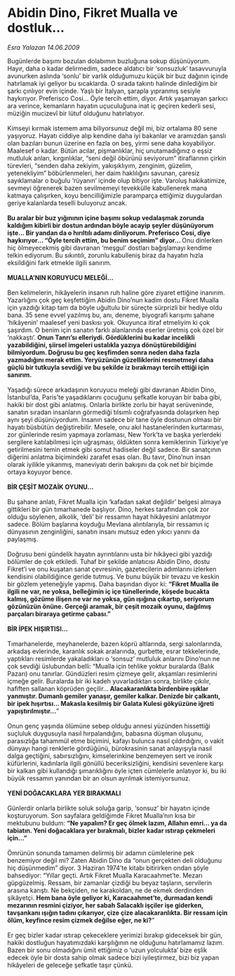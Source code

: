 # Abidin Dino, Fikret Mualla ve dostluk...

*Esra Yalazan 14.06.2009*

<div class="taraf_structure_2col_1zq">
<div class="margen_n">



 <p>Bugünlerde başımı bozulan dolabımın buzluğuna sokup düşünüyorum. Hayır, daha o kadar delirmedim, sadece aldatıcı bir ‘sonsuzluk’ tasavvuruyla avunurken aslında ‘sonlu’ bir varlık olduğumuzu küçük bir buz dağının içinde hatırlamak iyi geliyor bu sıcaklarda. O sırada takıntı halinde dinlediğim bir şarkı çınlıyor evin içinde. Yaşlı bir İtalyan, şarapla yıpranmış sesiyle haykırıyor. Preferisco Cosi... Öyle tercih ettim, diyor. Artık yaşamayan şarkıcı ara verince, kemanların hayatın uçuculuğuna inat iç geçiren kederli sesi, müziğin mucizevî bir lütuf olduğunu hatırlatıyor. <br/><br/>Kimseyi kırmak istemem ama biliyorsunuz değil mi, biz ortalama 80 sene yaşıyoruz. Hayatı ciddiye alıp kendine daha iyi bakanlar ve aramızdan şanslı olan bazıları bunun üzerine en fazla on beş, yirmi sene daha koyabiliyor. Maalesef o kadar. Bütün acılar, pişmanlıklar, hiç unutamadığınız o eşsiz mutluluk anları, kırgınlıklar, “seni değil öbürünü seviyorum” itiraflarının çirkin türevleri, “senden daha zekiyim, yakışıklıyım, zenginim, güzelim, yetenekliyim” böbürlenmeleri, her daim haklılığını savunan, çaresiz sayıklamalar o buğulu ‘rüyanın’ içinde olup bitiyor işte. Varoluş hakikatimize, sevmeyi öğrenerek bazen sevilmemeyi tevekkülle kabullenerek mana katmaya çalışırken, koyu bencilliğimizle paramparça ettiğimiz duygulardan geriye kalanlarda teselli buluyoruz ancak. <b><br/><br/>Bu aralar bir buz yığınının içine başımı sokup vedalaşmak zorunda kaldığım kibirli bir dostun ardından böyle acayip şeyler düşünüyorum işte... Bir yandan da o hırıltılı adamı dinliyorum. Preferisco Cosi, diye haykırıyor... “Öyle tercih ettim, bu benim seçimim” diyor... </b>Onu dinlerken hiç ölmeyecekmiş gibi davranan ‘meşgul’ dostları bağışlamayı kendime telkin ediyorum. Bu sıkıntılı, zorunlu kabulleniş biraz da hayatın hızla eksildiğini fark etmekle ilgili sanırım. <b><br/><br/>MUALLA’NIN KORUYUCU MELEĞİ... </b><br/><br/>Ben kelimelerin, hikâyelerin insanın ruh haline göre ziyaret ettiğine inanırım. Yazarlığını çok geç keşfettiğim Abidin Dino’nun kadim dostu Fikret Mualla için yazdığı kitap tam da böyle uğultulu bir süreçte sürprizli bir hediye oldu bana. 35 sene evvel yazılmış bu, anı, deneme, biyografi karışımı şahane ‘hikâyenin’ maalesef yeni baskısı yok. Okuyunca itiraf etmeliyim ki çok şaşırdım. O benim için sanatın farklı alanlarında eserler üretmiş çok özel bir ‘nakkaştı’. <b>Onun Tanrı’sı elleriydi. Gördüklerini bu kadar incelikli yazabildiğini, şiirsel imgeleri ustalıkla yazıya dönüştürebildiğini bilmiyordum. Doğrusu bu geç keşfimden sonra neden daha fazla yazmadığını merak ettim. Yeryüzünün güzelliklerini resmetmeyi daha güçlü bir tutkuyla sevdiği ve bu şekilde iz bırakmayı tercih ettiği için sanırım. </b><br/><br/>Yaşadığı sürece arkadaşının koruyucu meleği gibi davranan Abidin Dino, İstanbul’da, Paris’te yaşadıklarını çocuğunu şefkatle koruyan bir baba gibi, hakiki bir dost gibi anlatmış. Onlarla birlikte zorlu bir hayat serüveninde, sanatın sıradan insanların görmediği tılsımlı coğrafyasında dolaşırken hep aynı şeyi düşünüyordum. İnsanın sadece bir tane öyle dostunun olması bir hayatı büsbütün değiştirebilir. Mesele, onu akıl hastanelerinden kurtarması, zor günlerinde resim yapmaya zorlaması, New York’ta ve başka yerlerdeki sergilere katılabilmesi için uğraşması, öldükten sonra kemiklerinin Türkiye’ye getirilmesini temin etmek gibi somut hadiseler değil sadece. Bir sanatçının diğerini anlatma biçimindeki zarafet esas olan. Bu tavır, Dino’nun insan olarak iyilikle yıkanmış, maneviyatı derin bakışını da çok net bir biçimde ortaya koyuyor bence. <b><br/><br/>BİR ÇEŞİT MOZAİK OYUNU...</b> <br/><br/>Bu şahane anlatı, Fikret Mualla için ‘kafadan sakat değildir’ belgesi almaya gittikleri bir gün tımarhanede başlıyor. Dino, herkes tarafından çok zor olduğu söylenen, alkolik, ‘deli’ bir ressamın hayat hikâyesini anlatmıyor sadece. Bölüm başlarına koyduğu Mevlana alıntılarıyla, bir ressamın iç dünyasının zenginliğini, sanatın insanı mutsuz eden yıkıcı yanını da paylaşmış. <br/><br/>Doğrusu beni gündelik hayatın ayrıntılarını usta bir hikâyeci gibi yazdığı bölümler de çok etkiledi. Tuhaf bir şekilde anlatıcısı Abidin Dino, dostu Fikret’i ve onu kuşatan sanat çevresinin, gazetecilerin adımlarını izlerken kendisini olabildiğince geride tutmuş. Ve bunu büyük bir tevazu ve keskin bir gözlem yeteneğiyle yapmış. Daha başından diyor ki: <b>“Fikret Mualla ile ilgili ne var, ne yoksa, belleğimin iç içe tünellerinde, köşede bucakta kalmış, gözüme ilişen ne var ne yoksa, gün ışığına çıkartıp, seriyorum gözünüzün önüne. Gerçeği aramak, bir çeşit mozaik oyunu, dağılmış parçaları biraraya getirme çabası.” <br/><br/>BİR İPEK HIŞIRTISI...</b> <br/><br/>Tımarhanelerde, meyhanelerde, bazen köprü altlarında, sergi salonlarında, arkadaş evlerinde, karanlık sokak aralarında, gurbette, esrar tekkelerinde, yaptıkları resimlerde yakaladıkları o ‘sonsuz’ mutluluk anlarını Dino’nun ne çok sevdiği üslubundan belli: “Mualla için tehlike yoktur buralarda (Balık Pazarı) onu tanırlar. Gündüzleri resim çizmeye gelir, akşamları resimlerini içmeğe gelir. Buralarda bir iki kadeh yuvarladıktan sonra, birlikte çıkılır, hafiften sallanan köprüden geçilir...<b> Alacakaranlıkta birdenbire ışıklar yanmıştır. Dumanlı gemiler yanaşır, gemiler kalkar. Denizde bir çalkantı, bir ipek hışırtısı... Makasla kesilmiş bir Galata Kulesi gökyüzüne iğreti yapıştırılmıştır...</b>” <br/><br/>Onun genç yaşında ölümüne sebep olduğu annesi yüzünden hissettiği suçluluk duygusuyla nasıl hırpalandığını, babasına düşman oluşunu, parasızlığa tahammül etme biçimini, kafayı bulunca nasıl çıldırdığını, o vakit dünyayı hangi renklerle gördüğünü, bürokrasinin sanat anlayışıyla nasıl dalga geçtiğini, sabırsızlığını, kimselerinkine benzemeyen sert ve ironik küfürlerini, kadınlarla ilgili gönüllü beceriksizliğini, kendisini sevenlere karşı bir kalkan gibi kullandığı şımarıklığını öyle içten cümlelerle anlatıyor ki, bu iki büyük ressamın yanından bir an olsun ayrılmak istemiyorsunuz. <b><br/><br/>YENİ DOĞACAKLARA YER BIRAKMALI</b> <br/><br/>Günlerdir onlarla birlikte soluk soluğa garip, ‘sonsuz’ bir hayatın içinde koşturuyorum. Son sayfalara geldiğimde Fikret Mualla’nın kısa bir mektubunu buldum: <b>“Ne yapalım? Er geç ölmek lazım, Allahın emri... ya da tabiatın. Yeni doğacaklara yer bırakmalı, bizler kadar ıstırap çekmeleri için...” </b><br/><br/>Ömrünün sonunda tamamen delirmiş bir adamın cümlelerine pek benzemiyor değil mi? Zaten Abidin Dino da “onun gerçekten deli olduğunu hiç düşünmedim” diyor. 3 Haziran 1974’te kitabı bitirirken ondan şöyle bahsediyor: “Yıllar geçti. Artık Fikret Mualla Karacaahmet’te. Mezarı güpgüzelmiş. Ressam, bir zamanlar çizdiği bu beyaz taşların, servilerin arasına karıştı. Ne bekçiden, ne karakoldan, ne de ekmek derdinden şikâyetçi. <b>Hem bana öyle geliyor ki, Karacaahmet’te, durmadan kendi mezarının resmini çiziyor, her sabah Salacaklı işçiler işe giderken, tavşankanı ışığın tadını çıkarıyor, çize çize alacakaranlıkta. Bir ressam için ölüm, keyfince resim çizmek değilse eğer, ne ki?</b>”<b> </b><br/><br/>Er geç bizler kadar ıstırap çekeceklere yerimizi bırakıp gideceksek bir gün, hakiki dostluğun hayatımızdaki karşılığının ne olduğunu hatırlamamız lazım. Bazen bir sonu olmadığını ümit ettiğimiz o ‘uzun yolculukta’ bize eşlik edecek öyle bir dosta sahip olmak sadece bizi iyileştirmez, bizi biz yapan hikâyeleri de geleceğe şefkatle taşır çünkü.</p>
<br/>
<br/>
<br/>



<br/>


<div id="taraf_not">
</div>

</div>


</div>

